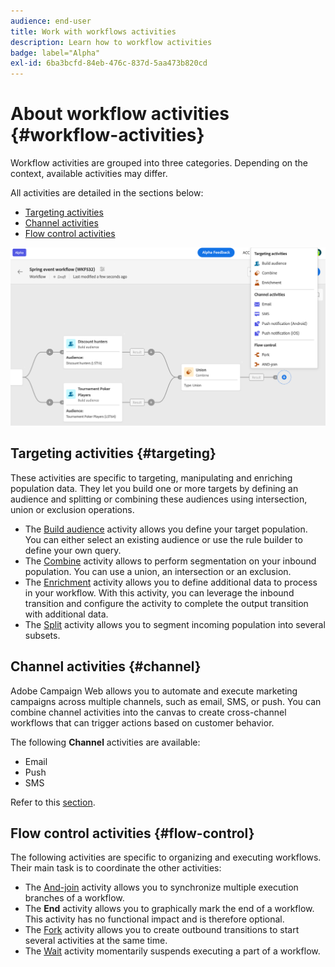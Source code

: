 ```yaml
---
audience: end-user
title: Work with workflows activities
description: Learn how to workflow activities
badge: label="Alpha" 
exl-id: 6ba3bcfd-84eb-476c-837d-5aa473b820cd
---
```


# About workflow activities {#workflow-activities}

Workflow activities are grouped into three categories. Depending on the context, available activities may differ. 

All activities are detailed in the sections below:

* [Targeting activities](#targeting)
* [Channel activities](#channel)
* [Flow control activities](#flow-control)

![](../assets/workflow-activities.png)

## Targeting activities {#targeting}

These activities are specific to targeting, manipulating and enriching population data. They let you build one or more targets by defining an audience and splitting or combining these audiences using intersection, union or exclusion operations.

* The [Build audience](build-audience.md) activity allows you define your target population. You can either select an existing audience or use the rule builder to define your own query. 
* The [Combine](combine.md) activity allows to perform segmentation on your inbound population. You can use a union, an intersection or an exclusion.
* The [Enrichment](enrichment.md) activity allows you to define additional data to process in your workflow. With this activity, you can leverage the inbound transition and configure the activity to complete the output transition with additional data.
* The [Split](split.md) activity allows you to segment incoming population into several subsets.

## Channel activities {#channel}

Adobe Campaign Web allows you to automate and execute marketing campaigns across multiple channels, such as email, SMS, or push. You can combine channel activities into the canvas to create cross-channel workflows that can trigger actions based on customer behavior. 

The following **Channel** activities are available:

* Email
* Push
* SMS

Refer to this [section](enrichment.md).

## Flow control activities {#flow-control}

The following activities are specific to organizing and executing workflows. Their main task is to coordinate the other activities:

* The [And-join](and-join.md) activity allows you to synchronize multiple execution branches of a workflow.
* The **End** activity allows you to graphically mark the end of a workflow. This activity has no functional impact and is therefore optional.
* The [Fork](fork.md) activity allows you to create outbound transitions to start several activities at the same time.
* The [Wait](wait.md) activity momentarily suspends executing a part of a workflow.

<!--
## Data management activities {#data-management}

overview: what they're used for
which use case you can perform with them

list available activites + short description + ref to section
-->

